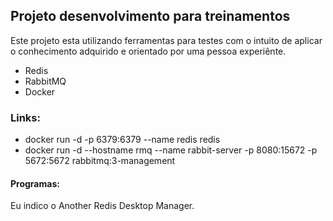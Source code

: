 ## Projeto desenvolvimento para treinamentos
Este projeto esta utilizando ferramentas para testes com o intuito de aplicar o conhecimento adquirido e orientado por uma pessoa experiênte.
* Redis
* RabbitMQ
* Docker



### Links:
* docker run -d -p 6379:6379 --name redis redis  
* docker run -d --hostname rmq --name rabbit-server -p 8080:15672 -p 5672:5672 rabbitmq:3-management

#### Programas:
Eu indico o Another Redis Desktop Manager.
